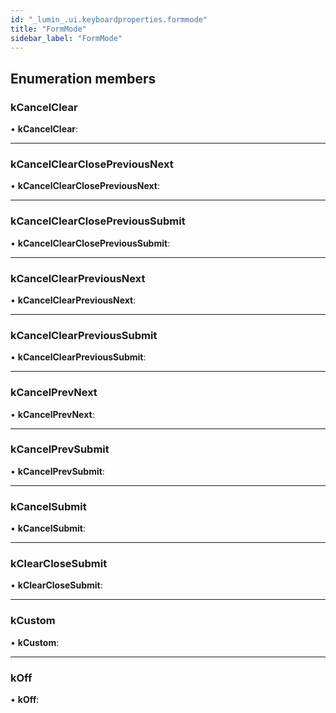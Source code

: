 ```yaml
---
id: "_lumin_.ui.keyboardproperties.formmode"
title: "FormMode"
sidebar_label: "FormMode"
---
```


## Enumeration members

###  kCancelClear

• **kCancelClear**:

___

###  kCancelClearClosePreviousNext

• **kCancelClearClosePreviousNext**:

___

###  kCancelClearClosePreviousSubmit

• **kCancelClearClosePreviousSubmit**:

___

###  kCancelClearPreviousNext

• **kCancelClearPreviousNext**:

___

###  kCancelClearPreviousSubmit

• **kCancelClearPreviousSubmit**:

___

###  kCancelPrevNext

• **kCancelPrevNext**:

___

###  kCancelPrevSubmit

• **kCancelPrevSubmit**:

___

###  kCancelSubmit

• **kCancelSubmit**:

___

###  kClearCloseSubmit

• **kClearCloseSubmit**:

___

###  kCustom

• **kCustom**:

___

###  kOff

• **kOff**:
